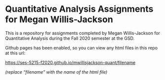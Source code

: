 # Quantitative Analysis Assignments for Megan Willis-Jackson

This is a repository for assignments completed by Megan Willis-Jackson for Quantitative Analysis during the Fall 2020 semester at the GSD.

Github pages has been enabled, so you can view any html files in this repo at this url:

https://ses-5215-f2020.github.io/mwillisjackson-quant/filename

*(replace “filename” with the name of the html file)*
